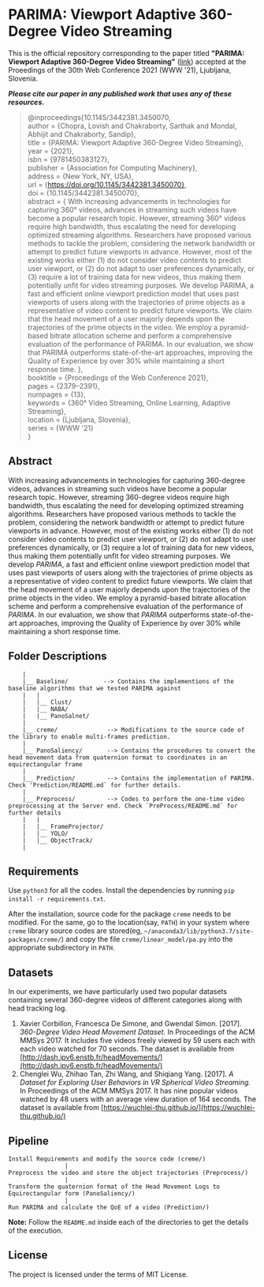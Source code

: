 # PARIMA: Viewport Adaptive 360-Degree Video Streaming

This is the official repository corresponding to the paper titled **"PARIMA: Viewport Adaptive 360-Degree Video Streaming"** ([link](https://dl.acm.org/doi/10.1145/3442381.3450070)) accepted at the Proeedings of the 30th Web Conference 2021 (WWW '21), Ljubljana, Slovenia.

***Please cite our paper in any published work that uses any of these resources.***

> @inproceedings{10.1145/3442381.3450070,  
author = {Chopra, Lovish and Chakraborty, Sarthak and Mondal, Abhijit and Chakraborty, Sandip},  
title = {PARIMA: Viewport Adaptive 360-Degree Video Streaming},  
year = {2021},  
isbn = {9781450383127},  
publisher = {Association for Computing Machinery},  
address = {New York, NY, USA},  
url = {https://doi.org/10.1145/3442381.3450070},  
doi = {10.1145/3442381.3450070},  
abstract = { With increasing advancements in technologies for capturing 360° videos, advances in streaming such videos have become a popular research topic. However, streaming 360° videos require high bandwidth, thus escalating the need for developing optimized streaming algorithms. Researchers have proposed various methods to tackle the problem, considering the network bandwidth or attempt to predict future viewports in advance. However, most of the existing works either (1) do not consider video contents to predict user viewport, or (2) do not adapt to user preferences dynamically, or (3) require a lot of training data for new videos, thus making them potentially unfit for video streaming purposes. We develop PARIMA, a fast and efficient online viewport prediction model that uses past viewports of users along with the trajectories of prime objects as a representative of video content to predict future viewports. We claim that the head movement of a user majorly depends upon the trajectories of the prime objects in the video. We employ a pyramid-based bitrate allocation scheme and perform a comprehensive evaluation of the performance of PARIMA. In our evaluation, we show that PARIMA outperforms state-of-the-art approaches, improving the Quality of Experience by over 30% while maintaining a short response time. },  
booktitle = {Proceedings of the Web Conference 2021},  
pages = {2379–2391},  
numpages = {13},  
keywords = {360° Video Streaming, Online Learning, Adaptive Streaming},  
location = {Ljubljana, Slovenia},  
series = {WWW '21}  
}


## Abstract
With increasing advancements in technologies for capturing 360-degree videos, advances in streaming such videos have become a popular research topic. However, streaming 360-degree videos require high bandwidth, thus escalating the need for developing optimized streaming algorithms. Researchers have proposed various methods to tackle the problem, considering the network bandwidth or attempt to predict future viewports in advance. However, most of the existing works either (1) do not consider video contents to predict user viewport, or (2) do not adapt to user preferences dynamically, or (3) require a lot of training data for new videos, thus making them potentially unfit for video streaming purposes. We develop *PARIMA*, a fast and efficient online viewport prediction model that uses past viewports of users along with the trajectories of prime objects as a representative of video content to predict future viewports. We claim that the head movement of a user majorly depends upon the trajectories of the prime objects in the video. We employ a pyramid-based bitrate allocation scheme and perform a comprehensive evaluation of the performance of *PARIMA*. In our evaluation, we show that *PARIMA* outperforms state-of-the-art approaches, improving the Quality of Experience by over 30% while maintaining a short response time.


## Folder Descriptions
		
		|
		|__ Baseline/          --> Contains the implementions of the baseline algorithms that we tested PARIMA against
		|   |
		|   |__ Clust/
		|   |__ NABA/
		|   |__ PanoSalnet/
		|
		|__ creme/              --> Modifications to the source code of the library to enable multi-frames prediction.
		|
		|__ PanoSaliency/       --> Contains the procedures to convert the head movement data from quaternion format to coordinates in an equirectangular frame
		|
		|__ Prediction/         --> Contains the implementation of PARIMA. Check 'Prediction/README.md` for further details.
		|
		|__ Preprocess/         --> Codes to perform the one-time video preprocessing at the Server end. Check `PreProcess/README.md` for further details
		|   |
		|   |__ FrameProjector/
		|   |__ YOLO/
		|   |__ ObjectTrack/
		|
	

## Requirements
Use `python3` for all the codes. Install the dependencies by running `pip install -r requirements.txt`.  

After the installation, source code for the package `creme` needs to be modified. For the same, go to the location(say, `PATH`) in your system where `creme` library source codes are stored(eg, `~/anaconda3/lib/python3.7/site-packages/creme/`) and copy the file `creme/linear_model/pa.py` into the appropriate subdirectory in `PATH`. 


## Datasets
In our experiments, we have particularly used two popular datasets containing several 360-degree videos of different categories along with head tracking log. 

1. Xavier Corbillon, Francesca De Simone, and Gwendal Simon. [2017]. *360-Degree Video Head Movement Dataset.* In Proceedings of the ACM MMSys 2017. 
It includes five videos freely viewed by 59 users each with each video watched for 70 seconds. The dataset is available from [http://dash.ipv6.enstb.fr/headMovements/](http://dash.ipv6.enstb.fr/headMovements/)
2. Chenglei Wu, Zhihao Tan, Zhi Wang, and Shiqiang Yang. [2017]. *A Dataset for Exploring User Behaviors in VR Spherical Video Streaming.* In Proceedings of the ACM MMSys 2017. 
It has nine popular videos watched by 48 users with an average view duration of 164 seconds. The dataset is available from [https://wuchlei-thu.github.io/](https://wuchlei-thu.github.io/)


## Pipeline
	Install Requirements and modify the source code (creme/)
					|
	Preprocess the video and store the object trajectories (Preprocess/)
					|
	Transform the quaternion format of the Head Movement Logs to Equirectangular form (PanoSaliency/)
					|
	Run PARIMA and calculate the QoE of a video (Prediction/)

**Note:** Follow the `README.md` inside each of the directories to get the details of the execution.
 

## License
The project is licensed under the terms of MIT License.
